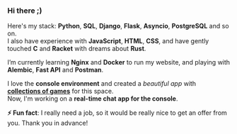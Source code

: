 ### Hi there ;)

Here's my stack: **Python**, **SQL**, **Django**, **Flask**, **Asyncio**, **PostgreSQL** and so on.  
I also have experience with **JavaScript**, **HTML**, **CSS**, and have gently touched **C** and **Racket** with dreams about **Rust**.  

I’m currently learning **Nginx** and **Docker** to run my website, and playing with **Alembic**, **Fast API** and **Postman**.  

I love the **console environment** and created a *beautiful app* with [**collections of games**](https://github.com/zluuba/games-of-terminal) for this space.  
Now, I'm working on a **real-time chat app for the console**.  

**⚡ Fun fact**: I really need a job, so it would be really nice to get an offer from you. Thank you in advance!


<!--
**zluuba/zluuba** is a ✨ _special_ ✨ repository because its `README.md` (this file) appears on your GitHub profile.

Here are some ideas to get you started:

- 🔭 I’m currently working on ...
- 🌱 I’m currently learning ...
- 👯 I’m looking to collaborate on ...
- 🤔 I’m looking for help with ...
- 💬 Ask me about ...
- 📫 How to reach me: ...
- 😄 Pronouns: ...
- ⚡ Fun fact: ...
-->
